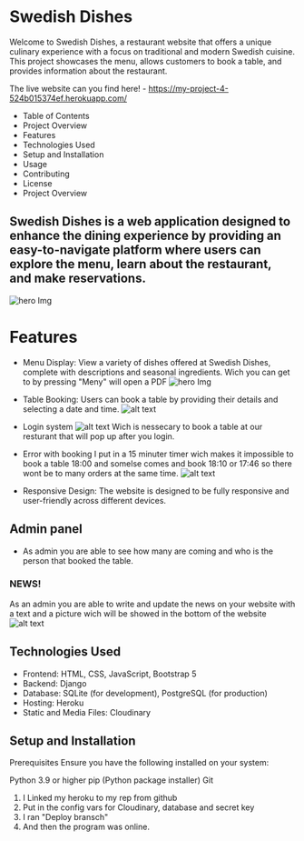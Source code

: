 # Swedish Dishes
Welcome to Swedish Dishes, a restaurant website that offers a unique culinary experience with a focus on traditional and modern Swedish cuisine. This project showcases the menu, allows customers to book a table, and provides information about the restaurant.

The live website can you find here! - https://my-project-4-524b015374ef.herokuapp.com/


- Table of Contents
- Project Overview
- Features
- Technologies Used
- Setup and Installation
- Usage
- Contributing
- License
- Project Overview

## Swedish Dishes is a web application designed to enhance the dining experience by providing an easy-to-navigate platform where users can explore the menu, learn about the restaurant, and make reservations.

![hero Img ](../Projket-4/myapp/static/myapp/img/Hero-img%20Swedish.JPG.jpg)

# Features
- Menu Display: View a variety of dishes offered at Swedish Dishes, complete with descriptions and seasonal ingredients. Wich you can get to by pressing "Meny" will open a PDF 
 ![hero Img ](../Projket-4/myapp/static/myapp/img/meny%20swedish.JPG)
- Table Booking: Users can book a table by providing their details and selecting a date and time.
 ![alt text](../Projket-4/myapp/static/myapp/img/book%20table%20swedish.jpg)

- Login system ![alt text](../Projket-4/myapp/static/myapp/img/nav-swedish.JPG)
Wich is nessecary to book a table at our resturant that will pop up after you login. 

- Error with booking 
I put in a 15 minuter timer wich makes it impossible to book a table 18:00 and somelse comes and book 18:10 or 17:46 so there wont be to many orders at the same time. 
![alt text](image.JPG)

- Responsive Design: The website is designed to be fully responsive and user-friendly across different devices.

## Admin panel
- As admin you are able to see how many are coming and who is the person that booked the table. 
### NEWS!
As an admin you are able to write and update the news on your website with a text and a picture wich will be showed in the bottom of the website
![alt text](img/News%20swedish.JPG)


## Technologies Used
- Frontend: HTML, CSS, JavaScript, Bootstrap 5
- Backend: Django
- Database: SQLite (for development), PostgreSQL (for production)
- Hosting: Heroku
- Static and Media Files: Cloudinary
## Setup and Installation
Prerequisites
Ensure you have the following installed on your system:

Python 3.9 or higher
pip (Python package installer)
Git

1. I Linked my heroku to my rep from github 
2. Put in the config vars for Cloudinary, database and secret key 
3. I ran "Deploy bransch" 
4. And then the program was online.  
